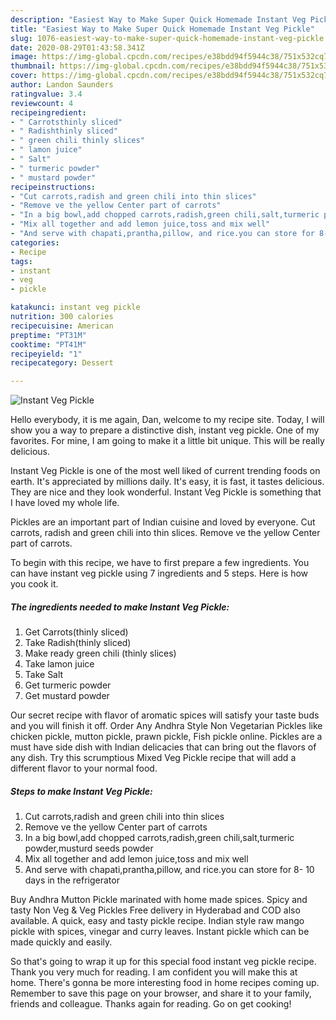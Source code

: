 ```yaml
---
description: "Easiest Way to Make Super Quick Homemade Instant Veg Pickle"
title: "Easiest Way to Make Super Quick Homemade Instant Veg Pickle"
slug: 1076-easiest-way-to-make-super-quick-homemade-instant-veg-pickle
date: 2020-08-29T01:43:58.341Z
image: https://img-global.cpcdn.com/recipes/e38bdd94f5944c38/751x532cq70/instant-veg-pickle-recipe-main-photo.jpg
thumbnail: https://img-global.cpcdn.com/recipes/e38bdd94f5944c38/751x532cq70/instant-veg-pickle-recipe-main-photo.jpg
cover: https://img-global.cpcdn.com/recipes/e38bdd94f5944c38/751x532cq70/instant-veg-pickle-recipe-main-photo.jpg
author: Landon Saunders
ratingvalue: 3.4
reviewcount: 4
recipeingredient:
- " Carrotsthinly sliced"
- " Radishthinly sliced"
- " green chili thinly slices"
- " lamon juice"
- " Salt"
- " turmeric powder"
- " mustard powder"
recipeinstructions:
- "Cut carrots,radish and green chili into thin slices"
- "Remove ve the yellow Center part of carrots"
- "In a big bowl,add chopped carrots,radish,green chili,salt,turmeric powder,musturd seeds powder"
- "Mix all together and add lemon juice,toss and mix well"
- "And serve with chapati,prantha,pillow, and rice.you can store for 8- 10 days in the refrigerator"
categories:
- Recipe
tags:
- instant
- veg
- pickle

katakunci: instant veg pickle 
nutrition: 300 calories
recipecuisine: American
preptime: "PT31M"
cooktime: "PT41M"
recipeyield: "1"
recipecategory: Dessert

---
```



![Instant Veg Pickle](https://img-global.cpcdn.com/recipes/e38bdd94f5944c38/751x532cq70/instant-veg-pickle-recipe-main-photo.jpg)

Hello everybody, it is me again, Dan, welcome to my recipe site. Today, I will show you a way to prepare a distinctive dish, instant veg pickle. One of my favorites. For mine, I am going to make it a little bit unique. This will be really delicious.

Instant Veg Pickle is one of the most well liked of current trending foods on earth. It's appreciated by millions daily. It's easy, it is fast, it tastes delicious. They are nice and they look wonderful. Instant Veg Pickle is something that I have loved my whole life.

Pickles are an important part of Indian cuisine and loved by everyone. Cut carrots, radish and green chili into thin slices. Remove ve the yellow Center part of carrots.


To begin with this recipe, we have to first prepare a few ingredients. You can have instant veg pickle using 7 ingredients and 5 steps. Here is how you cook it.

<!--inarticleads1-->

##### The ingredients needed to make Instant Veg Pickle:

1. Get  Carrots(thinly sliced)
1. Take  Radish(thinly sliced)
1. Make ready  green chili (thinly slices)
1. Take  lamon juice
1. Take  Salt
1. Get  turmeric powder
1. Get  mustard powder


Our secret recipe with flavor of aromatic spices will satisfy your taste buds and you will finish it off. Order Any Andhra Style Non Vegetarian Pickles like chicken pickle, mutton pickle, prawn pickle, Fish pickle online. Pickles are a must have side dish with Indian delicacies that can bring out the flavors of any dish. Try this scrumptious Mixed Veg Pickle recipe that will add a different flavor to your normal food. 

<!--inarticleads2-->

##### Steps to make Instant Veg Pickle:

1. Cut carrots,radish and green chili into thin slices
1. Remove ve the yellow Center part of carrots
1. In a big bowl,add chopped carrots,radish,green chili,salt,turmeric powder,musturd seeds powder
1. Mix all together and add lemon juice,toss and mix well
1. And serve with chapati,prantha,pillow, and rice.you can store for 8- 10 days in the refrigerator


Buy Andhra Mutton Pickle marinated with home made spices. Spicy and tasty Non Veg &amp; Veg Pickles Free delivery in Hyderabad and COD also available. A quick, easy and tasty pickle recipe. Indian style raw mango pickle with spices, vinegar and curry leaves. Instant pickle which can be made quickly and easily. 

So that's going to wrap it up for this special food instant veg pickle recipe. Thank you very much for reading. I am confident you will make this at home. There's gonna be more interesting food in home recipes coming up. Remember to save this page on your browser, and share it to your family, friends and colleague. Thanks again for reading. Go on get cooking!
